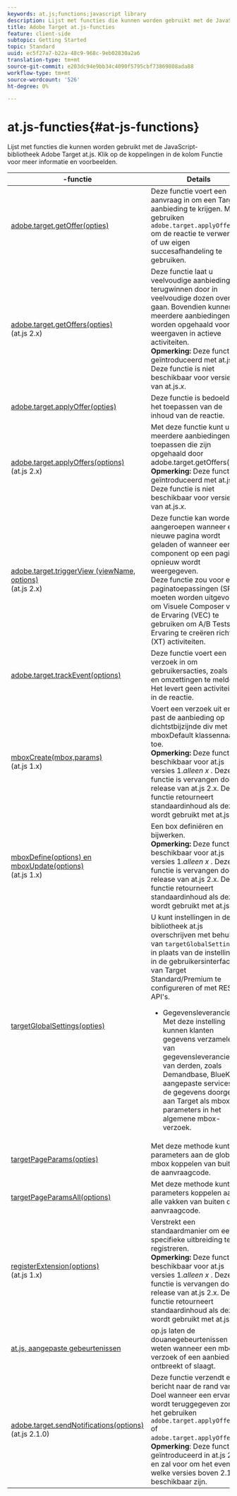 ```yaml
---
keywords: at.js;functions;javascript library
description: Lijst met functies die kunnen worden gebruikt met de JavaScript-bibliotheek at.js in Adobe Target.
title: Adobe Target at.js-functies
feature: client-side
subtopic: Getting Started
topic: Standard
uuid: ec5f27a7-b22a-48c9-968c-9eb02830a2a6
translation-type: tm+mt
source-git-commit: e203dc94e9bb34c4090f5795cbf73869808ada88
workflow-type: tm+mt
source-wordcount: '526'
ht-degree: 0%

---
```



# at.js-functies{#at-js-functions}

Lijst met functies die kunnen worden gebruikt met de JavaScript-bibliotheek Adobe Target at.js. Klik op de koppelingen in de kolom Functie voor meer informatie en voorbeelden.

| -functie | Details |
| --- | --- | 
| [adobe.target.getOffer(opties)](/help/c-implementing-target/c-implementing-target-for-client-side-web/adobe-target-getoffer.md) | Deze functie voert een aanvraag in om een Target-aanbieding te krijgen. Met gebruiken `adobe.target.applyOffer()` om de reactie te verwerken of uw eigen succesafhandeling te gebruiken. |
| [adobe.target.getOffers(opties)](/help/c-implementing-target/c-implementing-target-for-client-side-web/adobe-target-getoffers-atjs-2.md)<br>(at.js 2.x) | Deze functie laat u veelvoudige aanbiedingen terugwinnen door in veelvoudige dozen over te gaan. Bovendien kunnen meerdere aanbiedingen worden opgehaald voor alle weergaven in actieve activiteiten.<br>**Opmerking:** Deze functie is geïntroduceerd met at.js 2.x. Deze functie is niet beschikbaar voor versie 1 van at.js.*x*. |
| [adobe.target.applyOffer(opties)](/help/c-implementing-target/c-implementing-target-for-client-side-web/adobe-target-applyoffer.md) | Deze functie is bedoeld voor het toepassen van de inhoud van de reactie. |
| [adobe.target.applyOffers(options)](/help/c-implementing-target/c-implementing-target-for-client-side-web/adobe-target-applyoffers-atjs-2.md)<br>(at.js 2.x) | Met deze functie kunt u meerdere aanbiedingen toepassen die zijn opgehaald door adobe.target.getOffers().<br>**Opmerking:** Deze functie is geïntroduceerd met at.js 2.x. Deze functie is niet beschikbaar voor versie 1 van at.js.*x*. |
| [adobe.target.triggerView (viewName, options)](/help/c-implementing-target/c-implementing-target-for-client-side-web/adobe-target-triggerview-atjs-2.md)<br>(at.js 2.x) | Deze functie kan worden aangeroepen wanneer een nieuwe pagina wordt geladen of wanneer een component op een pagina opnieuw wordt weergegeven.<br> Deze functie zou voor enige paginatoepassingen (SPAs) moeten worden uitgevoerd om Visuele Composer van de Ervaring (VEC) te gebruiken om A/B Tests en Ervaring te creëren richtend (XT) activiteiten. |
| [adobe.target.trackEvent(options)](/help/c-implementing-target/c-implementing-target-for-client-side-web/adobe-target-trackevent.md) | Deze functie voert een verzoek in om gebruikersacties, zoals kliks en omzettingen te melden. Het levert geen activiteiten in de reactie. |
| [mboxCreate(mbox,params)](/help/c-implementing-target/c-implementing-target-for-client-side-web/mboxcreate-atjs.md)<br>(at.js 1.x) | Voert een verzoek uit en past de aanbieding op dichtstbijzijnde div met mboxDefault klassennaam toe.<br>**Opmerking:** Deze functie is beschikbaar voor at.js versies 1.*alleen x* . Deze functie is vervangen door de release van at.js 2.x. Deze functie retourneert standaardinhoud als deze wordt gebruikt met at.js 2.x. |
| [mboxDefine(options) en mboxUpdate(options)](/help/c-implementing-target/c-implementing-target-for-client-side-web/mboxdefine-mboxupdate-atjs-1x.md)<br>(at.js 1.x) | Een box definiëren en bijwerken.<br>**Opmerking:** Deze functie is beschikbaar voor at.js versies 1.*alleen x* . Deze functie is vervangen door de release van at.js 2.x. Deze functie retourneert standaardinhoud als deze wordt gebruikt met at.js 2.x. |
| [targetGlobalSettings(opties)](/help/c-implementing-target/c-implementing-target-for-client-side-web/targetgobalsettings.md) | U kunt instellingen in de bibliotheek at.js overschrijven met behulp van `targetGlobalSettings()`, in plaats van de instellingen in de gebruikersinterface van Target Standard/Premium te configureren of met REST API&#39;s.<ul><li>Gegevensleveranciers: Met deze instelling kunnen klanten gegevens verzamelen van gegevensleveranciers van derden, zoals Demandbase, BlueKai en aangepaste services, en de gegevens doorgeven aan Target als mbox-parameters in het algemene mbox-verzoek.</li></ul> |
| [targetPageParams(opties)](/help/c-implementing-target/c-implementing-target-for-client-side-web/targetpageparams.md) | Met deze methode kunt u parameters aan de globale mbox koppelen van buiten de aanvraagcode. |
| [targetPageParamsAll(options)](/help/c-implementing-target/c-implementing-target-for-client-side-web/targetpageparamsall.md) | Met deze methode kunt u parameters koppelen aan alle vakken van buiten de aanvraagcode. |
| [registerExtension(options)](/help/c-implementing-target/c-implementing-target-for-client-side-web/registerextension-atjs-1x.md)<br>(at.js 1.x) | Verstrekt een standaardmanier om een specifieke uitbreiding te registreren.<br>**Opmerking:** Deze functie is beschikbaar voor at.js versies 1.*alleen x* . Deze functie is vervangen door de release van at.js 2.x. Deze functie retourneert standaardinhoud als deze wordt gebruikt met at.js 2.x. |
| [at.js, aangepaste gebeurtenissen](/help/c-implementing-target/c-implementing-target-for-client-side-web/atjs-custom-events.md) | op.js laten de douanegebeurtenissen u weten wanneer een mbox- verzoek of een aanbieding ontbreekt of slaagt. |
| [adobe.target.sendNotifications(options)](/help/c-implementing-target/c-implementing-target-for-client-side-web/adobe.target.sendnotifications-atjs-21.md)<br>(at.js 2.1.0) | Deze functie verzendt een bericht naar de rand van het Doel wanneer een ervaring wordt teruggegeven zonder het gebruiken `adobe.target.applyOffer()` of `adobe.target.applyOffers()`.<br>**Opmerking**: Deze functie is geïntroduceerd in at.js 2.1.0 en zal voor om het even welke versies boven 2.1.0 beschikbaar zijn. |

